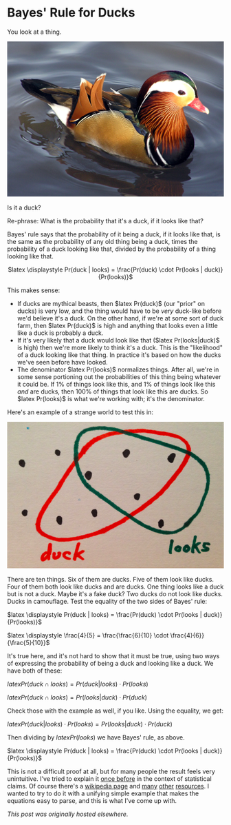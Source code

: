 # Bayes' Rule for Ducks



You look at a thing.

<a href="mandarin-duck-arp.jpg"><img class="aligncenter size-medium wp-image-855" alt="duck?" src="mandarin-duck-arp.jpg"></a>

Is it a duck?

Re-phrase: What is the probability that it's a duck, if it looks like that?

Bayes' rule says that the probability of it being a duck, if it looks like that, is the same as the probability of any old thing being a duck, times the probability of a duck looking like that, divided by the probability of a thing looking like that.

<p align="center">$latex \displaystyle Pr(duck | looks) = \frac{Pr(duck) \cdot Pr(looks | duck)}{Pr(looks)}$

This makes sense:

<ul>
	<li>If ducks are mythical beasts, then $latex Pr(duck)$ (our "prior" on ducks) is very low, and the thing would have to be <em>very</em> duck-like before we'd believe it's a duck. On the other hand, if we're at some sort of duck farm, then $latex Pr(duck)$ is high and anything that looks even a little like a duck is probably a duck.</li>
	<li>If it's very likely that a duck would look like that ($latex Pr(looks|duck)$ is high) then we're more likely to think it's a duck. This is the "likelihood" of a duck looking like that thing. In practice it's based on how the ducks we've seen before have looked.</li>
	<li>The denominator $latex Pr(looks)$ normalizes things. After all, we're in some sense portioning out the probabilities of this thing being whatever it could be. If 1% of things look like this, and 1% of things look like this <em>and</em> are ducks, then 100% of things that look like this are ducks. So $latex Pr(looks)$ is what we're working with; it's the denominator.</li>
</ul>
Here's an example of a strange world to test this in:

<a href="screen-shot-2014-02-23-at-5-44-22-pm.png"><img class="aligncenter  wp-image-839" alt="ducks" src="screen-shot-2014-02-23-at-5-44-22-pm.png"></a>

There are ten things. Six of them are ducks. Five of them look like ducks. Four of them both look like ducks and are ducks. One thing looks like a duck but is not a duck. Maybe it's a fake duck? Two ducks do not look like ducks. Ducks in camouflage. Test the equality of the two sides of Bayes' rule:

$latex \displaystyle Pr(duck | looks) = \frac{Pr(duck) \cdot Pr(looks | duck)}{Pr(looks)}$

$latex \displaystyle \frac{4}{5} = \frac{\frac{6}{10} \cdot \frac{4}{6}}{\frac{5}{10}}$

It's true here, and it's not hard to show that it must be true, using two ways of expressing the probability of being a duck and looking like a duck. We have both of these:

$latex \displaystyle Pr(duck \cap looks) = Pr(duck|looks) \cdot Pr(looks)$

$latex \displaystyle Pr(duck \cap looks) = Pr(looks|duck) \cdot Pr(duck)$

Check those with the example as well, if you like. Using the equality, we get:

$latex \displaystyle Pr(duck|looks) \cdot Pr(looks) = Pr(looks|duck) \cdot Pr(duck)$

Then dividing by $latex Pr(looks)$ we have Bayes' rule, as above.

$latex \displaystyle Pr(duck | looks) = \frac{Pr(duck) \cdot Pr(looks | duck)}{Pr(looks)}$

This is not a difficult proof at all, but for many people the result feels very unintuitive. I've tried to explain it <a href="http://planspace.org/2013/11/11/whats-the-difference-between-bayesian-and-non-bayesian-statistics/">once before</a> in the context of statistical claims. Of course there's a <a href="http://en.wikipedia.org/wiki/Bayes'_theorem">wikipedia page</a> and <a href="http://betterexplained.com/articles/an-intuitive-and-short-explanation-of-bayes-theorem/">many</a> <a href="http://yudkowsky.net/rational/bayes">other</a> <a href="http://www.quora.com/Probability/What-is-an-intuitive-explanation-of-Bayes-Rule">resources</a>. I wanted to try to do it with a unifying simple example that makes the equations easy to parse, and this is what I've come up with.



*This post was originally hosted elsewhere.*
